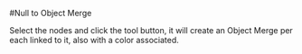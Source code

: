 #Null to Object Merge

Select the nodes and click the tool button, it will create an Object Merge per each linked to it, also with a color associated.
